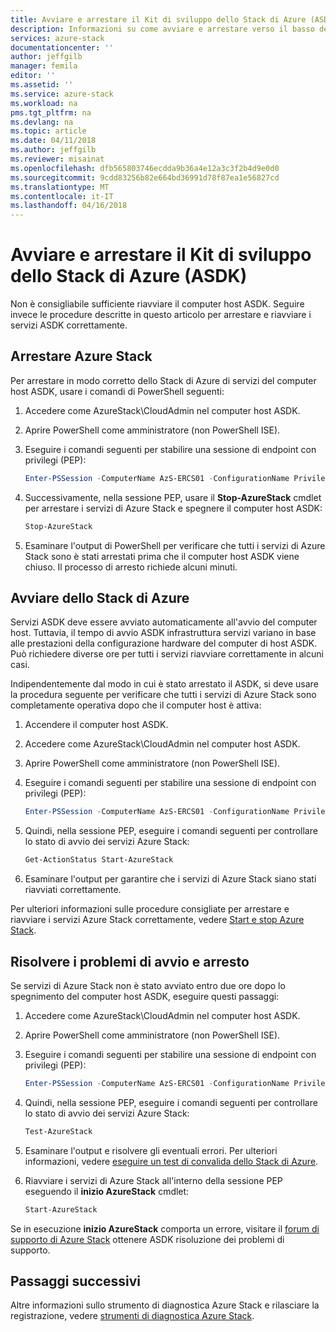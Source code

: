 ```yaml
---
title: Avviare e arrestare il Kit di sviluppo dello Stack di Azure (ASDK) | Documenti Microsoft
description: Informazioni su come avviare e arrestare verso il basso dello Stack Development Kit (ASDK) di Azure.
services: azure-stack
documentationcenter: ''
author: jeffgilb
manager: femila
editor: ''
ms.assetid: ''
ms.service: azure-stack
ms.workload: na
pms.tgt_pltfrm: na
ms.devlang: na
ms.topic: article
ms.date: 04/11/2018
ms.author: jeffgilb
ms.reviewer: misainat
ms.openlocfilehash: dfb565803746ecdda9b36a4e12a3c3f2b4d9e0d0
ms.sourcegitcommit: 9cdd83256b82e664bd36991d78f87ea1e56827cd
ms.translationtype: MT
ms.contentlocale: it-IT
ms.lasthandoff: 04/16/2018
---
```

# <a name="start-and-stop-the-azure-stack-development-kit-asdk"></a>Avviare e arrestare il Kit di sviluppo dello Stack di Azure (ASDK)
Non è consigliabile sufficiente riavviare il computer host ASDK. Seguire invece le procedure descritte in questo articolo per arrestare e riavviare i servizi ASDK correttamente. 

## <a name="stop-azure-stack"></a>Arrestare Azure Stack 
Per arrestare in modo corretto dello Stack di Azure di servizi del computer host ASDK, usare i comandi di PowerShell seguenti:

1. Accedere come AzureStack\CloudAdmin nel computer host ASDK.
2. Aprire PowerShell come amministratore (non PowerShell ISE).
3. Eseguire i comandi seguenti per stabilire una sessione di endpoint con privilegi (PEP): 

   ```powershell
   Enter-PSSession -ComputerName AzS-ERCS01 -ConfigurationName PrivilegedEndpoint
   ```
4. Successivamente, nella sessione PEP, usare il **Stop-AzureStack** cmdlet per arrestare i servizi di Azure Stack e spegnere il computer host ASDK:

   ```powershell
   Stop-AzureStack
   ```
5. Esaminare l'output di PowerShell per verificare che tutti i servizi di Azure Stack sono è stati arrestati prima che il computer host ASDK viene chiuso. Il processo di arresto richiede alcuni minuti.

## <a name="start-azure-stack"></a>Avviare dello Stack di Azure 
Servizi ASDK deve essere avviato automaticamente all'avvio del computer host. Tuttavia, il tempo di avvio ASDK infrastruttura servizi variano in base alle prestazioni della configurazione hardware del computer di host ASDK. Può richiedere diverse ore per tutti i servizi riavviare correttamente in alcuni casi.

Indipendentemente dal modo in cui è stato arrestato il ASDK, si deve usare la procedura seguente per verificare che tutti i servizi di Azure Stack sono completamente operativa dopo che il computer host è attiva: 

1. Accendere il computer host ASDK. 
2. Accedere come AzureStack\CloudAdmin nel computer host ASDK.
3. Aprire PowerShell come amministratore (non PowerShell ISE).
4. Eseguire i comandi seguenti per stabilire una sessione di endpoint con privilegi (PEP):

   ```powershell
   Enter-PSSession -ComputerName AzS-ERCS01 -ConfigurationName PrivilegedEndpoint
   ```
5. Quindi, nella sessione PEP, eseguire i comandi seguenti per controllare lo stato di avvio dei servizi Azure Stack:

   ```powershell
   Get-ActionStatus Start-AzureStack
   ```
6. Esaminare l'output per garantire che i servizi di Azure Stack siano stati riavviati correttamente.

Per ulteriori informazioni sulle procedure consigliate per arrestare e riavviare i servizi Azure Stack correttamente, vedere [Start e stop Azure Stack](.\.\azure-stack-start-and-stop.md). 

## <a name="troubleshoot-startup-and-shutdown"></a>Risolvere i problemi di avvio e arresto 
Se servizi di Azure Stack non è stato avviato entro due ore dopo lo spegnimento del computer host ASDK, eseguire questi passaggi:

1. Accedere come AzureStack\CloudAdmin nel computer host ASDK.
2. Aprire PowerShell come amministratore (non PowerShell ISE).
3. Eseguire i comandi seguenti per stabilire una sessione di endpoint con privilegi (PEP):

   ```powershell
   Enter-PSSession -ComputerName AzS-ERCS01 -ConfigurationName PrivilegedEndpoint
   ```
4. Quindi, nella sessione PEP, eseguire i comandi seguenti per controllare lo stato di avvio dei servizi Azure Stack:

   ```powershell
   Test-AzureStack
   ```
5. Esaminare l'output e risolvere gli eventuali errori. Per ulteriori informazioni, vedere [eseguire un test di convalida dello Stack di Azure](.\.\azure-stack-diagnostic-test.md).
6. Riavviare i servizi di Azure Stack all'interno della sessione PEP eseguendo il **inizio AzureStack** cmdlet:

   ```powershell
   Start-AzureStack
   ```

Se in esecuzione **inizio AzureStack** comporta un errore, visitare il [forum di supporto di Azure Stack](https://social.msdn.microsoft.com/Forums/en-US/home?forum=azurestack) ottenere ASDK risoluzione dei problemi di supporto. 

## <a name="next-steps"></a>Passaggi successivi 
Altre informazioni sullo strumento di diagnostica Azure Stack e rilasciare la registrazione, vedere [strumenti di diagnostica Azure Stack](.\.\azure-stack-diagnostics.md).
